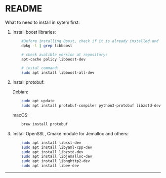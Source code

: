 # README

What to need to install in sytem first:

1. Install boost libraries:

    ```sh
        #Before installing Boost, check if it is already installed and its version:
        dpkg -l | grep libboost

        # check avalible version at repository:
        apt-cache policy libboost-dev

        # instal command:
        sudo apt install libboost-all-dev
    ```

2. Install protobuf:

    Debian:

    ```sh
        sudo apt update
        sudo apt install protobuf-compiler python3-protobuf libzstd-dev
    ```

    macOS:

    ```sh
        brew install protobuf
    ```

3. Install OpenSSL, Cmake module for Jemalloc and others:

    ```sh
        sudo apt install libssl-dev
        sudo apt install libyaml-cpp-dev
        sudo apt install libzstd-dev
        sudo apt install libjemalloc-dev
        sudo apt install libnghttp2-dev
        sudo apt install libev-dev
    ```


---
